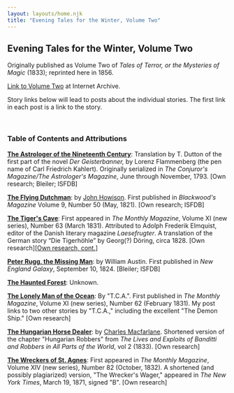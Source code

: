 ```yaml
---
layout: layouts/home.njk
title: "Evening Tales for the Winter, Volume Two"
---
```

<div class="message-box">
<h2>Evening Tales for the Winter, Volume Two</h2>

Originally published as Volume Two of _Tales of Terror, or the Mysteries of Magic_ (1833); reprinted here in 1856.

[Link to Volume Two](https://archive.org/details/eveningtalesfor00unkngoog/page/n186/mode/2up) at Internet Archive.

Story links below will lead to posts about the individual stories. The first link in each post is a link to the story.

</div>

<br>

<div class="message-box">
<h3>Table of Contents and Attributions</h3>

**[The Astrologer of the Nineteenth Century](/blog/2021-01-18-notes-on-the-astrologer-of-the-nineteenth-century/)**: Translation by T. Dutton of the first part of the novel _Der Geisterbanner,_ by Lorenz Flammenberg (the pen name of Carl Friedrich Kahlert). Originally serialized in _The Conjuror's Magazine/The Astrologer's Magazine_, June through November, 1793. \[Own research; Bleiler; ISFDB\]

**[The Flying Dutchman](/blog/2021-06-04-notes-on-the-flying-dutchman/)**: by [John Howison](http://www.biographi.ca/en/bio/howison_john_8E.html). First published in _Blackwood's Magazine_ Volume 9, Number 50 (May, 1821). \[Own research; ISFDB\] 

**[The Tiger's Cave](/blog/2021-06-05-notes-on-the-tigers-cave/)**: First appeared in _The Monthly Magazine_, Volume XI (new series), Number 63 (March 1831). Attributed to Adolph Frederik Elmquist, editor of the Danish literary magazine _Laesefrugter_. A translation of the German story “Die Tigerhöhle” by Georg(?) Döring, circa 1828. \[Own research\]\[[Own research, cont.](/blog/2024-01-02-revisiting-the-tigers-cave/)\]

**[Peter Rugg, the Missing Man](/blog/2021-03-20-notes-on-peter-rugg-the-missing-man/)**: by William Austin. First published in _New England Galaxy_, September 10, 1824. \[Bleiler; ISFDB\]

**[The Haunted Forest](/blog/2021-10-11-the-haunted-forest-plus-wrapping-up-volume-two/)**: Unknown.

**[The Lonely Man of the Ocean](/blog/2021-09-04-notes-on-the-lonely-man-of-the-ocean/)**: By "T.C.A.". First published in _The Monthly Magazine_, Volume XI (new series), Number 62 (February 1831). My post links to two other stories by "T.C.A.," including the excellent "The Demon Ship." \[Own research\]

**[The Hungarian Horse Dealer](/blog/2021-09-03-notes-on-the-hungarian-horse-dealer/)**: by [Charles Macfarlane](https://en.wikipedia.org/wiki/Charles_Macfarlane). Shortened version of the chapter "Hungarian Robbers" from _The Lives and Exploits of Banditti and Robbers in All Parts of the World_, vol 2 (1833). \[Own research\]

**[The Wreckers of St. Agnes](/blog/2021-10-11-notes-on-the-wreckers-of-st-agnes/)**: First appeared in _The Monthly Magazine_, Volume XIV (new series), Number 82 (October, 1832). A shortened (and possibly plagiarized) version, "The Wrecker's Wager," appeared in _The New York Times_, March 19, 1871, signed "B". \[Own research\]

</div>